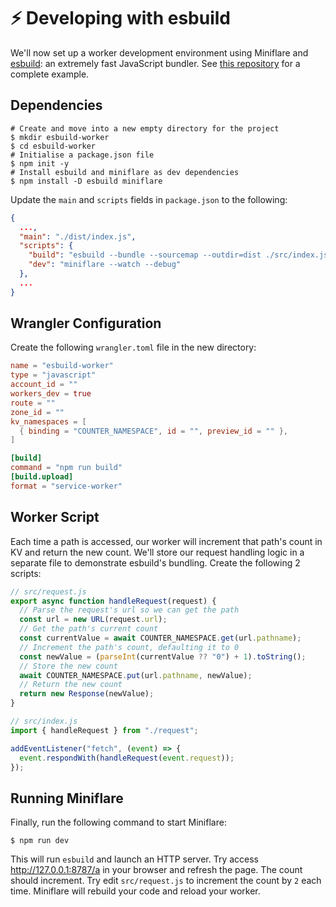 # ⚡️ Developing with esbuild

We'll now set up a worker development environment using Miniflare and
[esbuild](https://esbuild.github.io/): an extremely fast JavaScript bundler. See
[this repository](https://github.com/mrbbot/miniflare-esbuild-ava) for a
complete example.

## Dependencies

```shell
# Create and move into a new empty directory for the project
$ mkdir esbuild-worker
$ cd esbuild-worker
# Initialise a package.json file
$ npm init -y
# Install esbuild and miniflare as dev dependencies
$ npm install -D esbuild miniflare
```

Update the `main` and `scripts` fields in `package.json` to the following:

```json
{
  ...,
  "main": "./dist/index.js",
  "scripts": {
    "build": "esbuild --bundle --sourcemap --outdir=dist ./src/index.js",
    "dev": "miniflare --watch --debug"
  },
  ...
}
```

## Wrangler Configuration

Create the following `wrangler.toml` file in the new directory:

```toml
name = "esbuild-worker"
type = "javascript"
account_id = ""
workers_dev = true
route = ""
zone_id = ""
kv_namespaces = [
  { binding = "COUNTER_NAMESPACE", id = "", preview_id = "" },
]

[build]
command = "npm run build"
[build.upload]
format = "service-worker"
```

## Worker Script

Each time a path is accessed, our worker will increment that path's count in KV
and return the new count. We'll store our request handling logic in a separate
file to demonstrate esbuild's bundling. Create the following 2 scripts:

```js
// src/request.js
export async function handleRequest(request) {
  // Parse the request's url so we can get the path
  const url = new URL(request.url);
  // Get the path's current count
  const currentValue = await COUNTER_NAMESPACE.get(url.pathname);
  // Increment the path's count, defaulting it to 0
  const newValue = (parseInt(currentValue ?? "0") + 1).toString();
  // Store the new count
  await COUNTER_NAMESPACE.put(url.pathname, newValue);
  // Return the new count
  return new Response(newValue);
}
```

```js
// src/index.js
import { handleRequest } from "./request";

addEventListener("fetch", (event) => {
  event.respondWith(handleRequest(event.request));
});
```

## Running Miniflare

Finally, run the following command to start Miniflare:

```shell
$ npm run dev
```

This will run `esbuild` and launch an HTTP server. Try access
<http://127.0.0.1:8787/a> in your browser and refresh the page. The count should
increment. Try edit `src/request.js` to increment the count by `2` each time.
Miniflare will rebuild your code and reload your worker.
